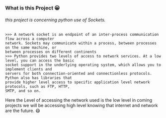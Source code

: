 ### What is this Project :grinning:

###### this project is concerning python use of Sockets.
    >>> A network socket is an endpoint of an inter-process communication flow across a computer
    network. Sockets may communicate within a process, between processes on the same machine, or
    between processes on different continents 
    >>> Python provides two levels of access to network services. At a low level, you can access the basic
    socket support in the underlying operating system, which allows you to implement clients and
    servers for both connection-oriented and connectionless protocols. Python also has libraries that
    provide higher level access to specific application level network protocols, such as FTP, HTTP,
    SMTP, and so on. 
 Here the Level of accessing the network used is the low level in coming projects we will be accessing high level
 knowing that internet and network are the future. :mask:
 
